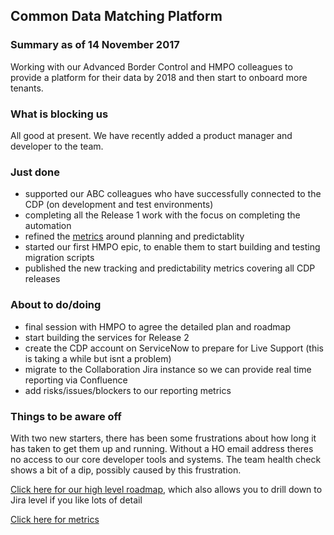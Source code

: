 ## Common Data Matching Platform

### Summary as of 14 November 2017
Working with our Advanced Border Control and HMPO colleagues to provide a platform for their data by 2018 and then start to onboard more tenants.

### What is blocking us
All good at present. We have recently added a product manager and developer to the team.

### Just done
- supported our ABC colleagues who have successfully connected to the CDP (on development and test environments)
- completing all the Release 1 work with the focus on completing the automation
- refined the [metrics](Metrics.html) around planning and predictablity
- started our first HMPO epic, to enable them to start building and testing migration scripts
- published the new tracking and predictability metrics covering all CDP releases

### About to do/doing
- final session with HMPO to agree the detailed plan and roadmap
- start building the services for Release 2
- create the CDP account on ServiceNow to prepare for Live Support (this is taking a while but isnt a problem)
- migrate to the Collaboration Jira instance so we can provide real time reporting via Confluence
- add risks/issues/blockers to our reporting metrics

### Things to be aware off
With two new starters, there has been some frustrations about how long it has taken to get them up and running. Without a HO email address theres no access to our core developer tools and systems. The team health check shows a bit of a dip, possibly caused by this frustration.

[Click here for our high level roadmap](https://collaboration.homeoffice.gov.uk/display/CDP/A.+Roadmap), which also allows you to drill down to Jira level if you like lots of detail

[Click here for metrics](Metrics.html)
